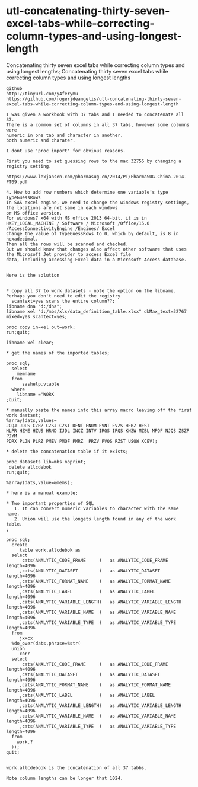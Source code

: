 # utl-concatenating-thirty-seven-excel-tabs-while-correcting-column-types-and-using-longest-length
Concatenating thirty seven excel tabs while correcting column types and using longest lengths; 
    Concatenating thirty seven excel tabs while correcting column types and using longest lengths                                       
                                                                                                                                        
    github                                                                                                                              
    http://tinyurl.com/y4ferymu                                                                                                         
    https://github.com/rogerjdeangelis/utl-concatenating-thirty-seven-excel-tabs-while-correcting-column-types-and-using-longest-length 
                                                                                                                                        
    I was given a workbook with 37 tabs and I needed to concatenate all 37.                                                             
    There is a common set of columns in all 37 tabs, however some columns were                                                          
    numeric in one tab and character in another.                                                                                        
    both numeric and charater.                                                                                                          
                                                                                                                                        
    I dont use 'proc import' for obvious reasons.                                                                                       
                                                                                                                                        
    First you need to set guessing rows to the max 32756 by changing a registry setting.                                                
                                                                                                                                        
    https://www.lexjansen.com/pharmasug-cn/2014/PT/PharmaSUG-China-2014-PT09.pdf                                                        
                                                                                                                                        
    4. How to add row numbers which determine one variable’s type                                                                       
    TypeGuessRows                                                                                                                       
    In SAS excel engine, we need to change the windows registry settings, the locations are not same in each windows                    
    or MS office version.                                                                                                               
    For windows7 x64 with MS office 2013 64-bit, it is in                                                                               
    HKEY_LOCAL_MACHINE / Software / Microsoft /Office/15.0 /AccessConnectivityEngine /Engines/ Excel                                    
    Change the value of TypeGuessRows to 0, which by default, is 8 in hexadecimal.                                                      
    Then all the rows will be scanned and checked.                                                                                      
    But we should know that changes also affect other software that uses the Microsoft Jet provider to access Excel file                
    data, including accessing Excel data in a Microsoft Access database.                                                                
                                                                                                                                        
                                                                                                                                        
    Here is the solution                                                                                                                
                                                                                                                                        
                                                                                                                                        
    * copy all 37 to work datasets - note the option on the libname. Perhaps you don't need to edit the registry                        
      scantext=yes scans the entire column??;                                                                                           
    libname dna "d:/dna";                                                                                                               
    libname xel "d:/mbs/xls/data_definition_table.xlsx" dbMax_text=32767 mixed=yes scantext=yes;                                        
                                                                                                                                        
    proc copy in=xel out=work;                                                                                                          
    run;quit;                                                                                                                           
                                                                                                                                        
    libname xel clear;                                                                                                                  
                                                                                                                                        
    * get the names of the imported tables;                                                                                             
                                                                                                                                        
    proc sql;                                                                                                                           
      select                                                                                                                            
        memname                                                                                                                         
      from                                                                                                                              
          sashelp.vtable                                                                                                                
      where                                                                                                                             
        libname ="WORK                                                                                                                  
    ;quit;                                                                                                                              
                                                                                                                                        
    * manually paste the names into this array macro leaving off the first work daatset;                                                
    %array(dats,values=                                                                                                                 
    JCQJ JDLS CZRZ CZSJ CZST DENT ENUM EVNT EVZS HERZ HEST                                                                              
    HLPR HZME HZUS HRND IJDL INCZ INTV IRQS IRQS KNZW MZBL MPQF NJQS ZSZP PJYM                                                          
    PDRX PLJN PLRZ PMEV PMQF PMRZ  PRZV PVQS RZST USQW XCEV);                                                                           
                                                                                                                                        
    * delete the concatenation table if it exists;                                                                                      
                                                                                                                                        
    proc datasets lib=mbs noprint;                                                                                                      
     delete allcdebok                                                                                                                   
    run;quit;                                                                                                                           
                                                                                                                                        
    %array(dats,value=&mems);                                                                                                           
                                                                                                                                        
    * here is a manual example;                                                                                                         
                                                                                                                                        
    * Two important properties of SQL                                                                                                   
       1. It can convert numeric variables to character with the same name.                                                             
       2. Union will use the longets length found in any of the work table.                                                             
    ;                                                                                                                                   
                                                                                                                                        
    proc sql;                                                                                                                           
      create                                                                                                                            
         table work.allcdebok as                                                                                                        
      select                                                                                                                            
          cats(ANALYTIC_CODE_FRAME     )   as ANALYTIC_CODE_FRAME      length=4096                                                      
         ,cats(ANALYTIC_DATASET        )   as ANALYTIC_DATASET         length=4096                                                      
         ,cats(ANALYTIC_FORMAT_NAME    )   as ANALYTIC_FORMAT_NAME     length=4096                                                      
         ,cats(ANALYTIC_LABEL          )   as ANALYTIC_LABEL           length=4096                                                      
         ,cats(ANALYTIC_VARIABLE_LENGTH)   as ANALYTIC_VARIABLE_LENGTH length=4096                                                      
         ,cats(ANALYTIC_VARIABLE_NAME  )   as ANALYTIC_VARIABLE_NAME   length=4096                                                      
         ,cats(ANALYTIC_VARIABLE_TYPE  )   as ANALYTIC_VARIABLE_TYPE   length=4096                                                      
      from                                                                                                                              
         jxxcx                                                                                                                          
      %do_over(dats,phrase=%str(                                                                                                        
      union                                                                                                                             
         corr                                                                                                                           
      select                                                                                                                            
          cats(ANALYTIC_CODE_FRAME     )   as ANALYTIC_CODE_FRAME      length=4096                                                      
         ,cats(ANALYTIC_DATASET        )   as ANALYTIC_DATASET         length=4096                                                      
         ,cats(ANALYTIC_FORMAT_NAME    )   as ANALYTIC_FORMAT_NAME     length=4096                                                      
         ,cats(ANALYTIC_LABEL          )   as ANALYTIC_LABEL           length=4096                                                      
         ,cats(ANALYTIC_VARIABLE_LENGTH)   as ANALYTIC_VARIABLE_LENGTH length=4096                                                      
         ,cats(ANALYTIC_VARIABLE_NAME  )   as ANALYTIC_VARIABLE_NAME   length=4096                                                      
         ,cats(ANALYTIC_VARIABLE_TYPE  )   as ANALYTIC_VARIABLE_TYPE   length=4096                                                      
      from                                                                                                                              
        work.?                                                                                                                          
      ));                                                                                                                               
    quit;                                                                                                                               
                                                                                                                                        
                                                                                                                                        
    work.allcdebook is the concatenation of all 37 tabbs.                                                                               
                                                                                                                                        
    Note column lengths can be longer that 1024.                                                                                        
                                                                                                                                        
